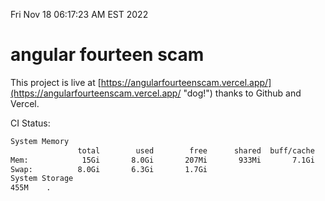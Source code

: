 Fri Nov 18 06:17:23 AM EST 2022

# angular fourteen scam


This project is live at [https://angularfourteenscam.vercel.app/](https://angularfourteenscam.vercel.app/ "dog!") thanks to Github and Vercel.

CI Status: 

```bash
System Memory
               total        used        free      shared  buff/cache   available
Mem:            15Gi       8.0Gi       207Mi       933Mi       7.1Gi       6.0Gi
Swap:          8.0Gi       6.3Gi       1.7Gi
System Storage
455M	.
```
